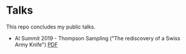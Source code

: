 Talks
=====
This repo concludes my public talks.

* AI Summit 2019 - Thompson Sampling ("The rediscovery of a Swiss Army Knife") [PDF](https://github.com/chanansh/talks/blob/master/AI%20Summit%202019%20Thompson%20Sampling.pdf)

